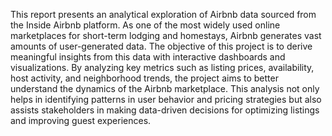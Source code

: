 This report presents an analytical exploration of Airbnb data sourced from the Inside Airbnb
platform. As one of the most widely used online marketplaces for short-term lodging and
homestays, Airbnb generates vast amounts of user-generated data. The objective of this
project is to derive meaningful insights from this data with interactive dashboards and
visualizations. By analyzing key metrics such as listing prices, availability, host activity, and
neighborhood trends, the project aims to better understand the dynamics of the Airbnb
marketplace. This analysis not only helps in identifying patterns in user behavior and pricing
strategies but also assists stakeholders in making data-driven decisions for optimizing listings
and improving guest experiences.
